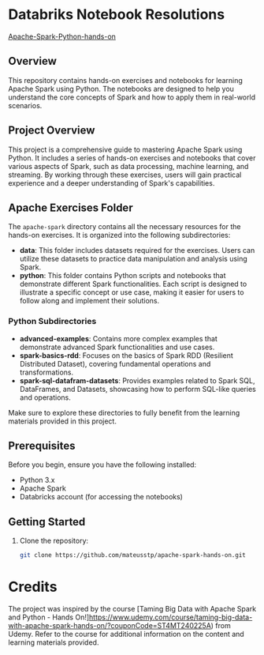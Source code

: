 # Databriks Notebook Resolutions

[Apache-Spark-Python-hands-on](https://databricks-prod-cloudfront.cloud.databricks.com/public/4027ec902e239c93eaaa8714f173bcfc/454875375318225/3926081178079487/7519656136187407/latest.html)

## Overview

This repository contains hands-on exercises and notebooks for learning Apache Spark using Python. The notebooks are designed to help you understand the core concepts of Spark and how to apply them in real-world scenarios.

## Project Overview

This project is a comprehensive guide to mastering Apache Spark using Python. It includes a series of hands-on exercises and notebooks that cover various aspects of Spark, such as data processing, machine learning, and streaming. By working through these exercises, users will gain practical experience and a deeper understanding of Spark's capabilities.

## Apache Exercises Folder

The `apache-spark` directory contains all the necessary resources for the hands-on exercises. It is organized into the following subdirectories:

- **data**: This folder includes datasets required for the exercises. Users can utilize these datasets to practice data manipulation and analysis using Spark.
- **python**: This folder contains Python scripts and notebooks that demonstrate different Spark functionalities. Each script is designed to illustrate a specific concept or use case, making it easier for users to follow along and implement their solutions.

### Python Subdirectories

- **advanced-examples**: Contains more complex examples that demonstrate advanced Spark functionalities and use cases.
- **spark-basics-rdd**: Focuses on the basics of Spark RDD (Resilient Distributed Dataset), covering fundamental operations and transformations.
- **spark-sql-datafram-datasets**: Provides examples related to Spark SQL, DataFrames, and Datasets, showcasing how to perform SQL-like queries and operations.

Make sure to explore these directories to fully benefit from the learning materials provided in this project.

## Prerequisites

Before you begin, ensure you have the following installed:

- Python 3.x
- Apache Spark 
- Databricks account (for accessing the notebooks)

## Getting Started

1. Clone the repository:
   ```bash
   git clone https://github.com/mateusstp/apache-spark-hands-on.git


# Credits

The project was inspired by the course [Taming Big Data with Apache Spark and Python - Hands On!]https://www.udemy.com/course/taming-big-data-with-apache-spark-hands-on/?couponCode=ST4MT240225A) from Udemy. Refer to the course for additional information on the content and learning materials provided.
